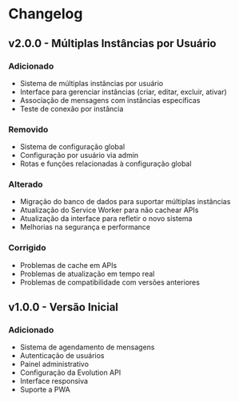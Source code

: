 # Changelog

## v2.0.0 - Múltiplas Instâncias por Usuário

### Adicionado

- Sistema de múltiplas instâncias por usuário
- Interface para gerenciar instâncias (criar, editar, excluir, ativar)
- Associação de mensagens com instâncias específicas
- Teste de conexão por instância

### Removido

- Sistema de configuração global
- Configuração por usuário via admin
- Rotas e funções relacionadas à configuração global

### Alterado

- Migração do banco de dados para suportar múltiplas instâncias
- Atualização do Service Worker para não cachear APIs
- Atualização da interface para refletir o novo sistema
- Melhorias na segurança e performance

### Corrigido

- Problemas de cache em APIs
- Problemas de atualização em tempo real
- Problemas de compatibilidade com versões anteriores

## v1.0.0 - Versão Inicial

### Adicionado

- Sistema de agendamento de mensagens
- Autenticação de usuários
- Painel administrativo
- Configuração da Evolution API
- Interface responsiva
- Suporte a PWA
